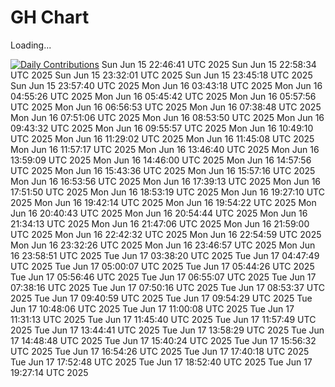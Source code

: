 # GH Chart

Loading...

[![Daily Contributions](https://github.com/peanuts735/GHchart/actions/workflows/job.yaml/badge.svg?event=check_run)](https://github.com/peanuts735/GHchart/actions/workflows/job.yaml)
Sun Jun 15 22:46:41 UTC 2025
Sun Jun 15 22:58:34 UTC 2025
Sun Jun 15 23:32:01 UTC 2025
Sun Jun 15 23:45:18 UTC 2025
Sun Jun 15 23:57:40 UTC 2025
Mon Jun 16 03:43:18 UTC 2025
Mon Jun 16 04:55:26 UTC 2025
Mon Jun 16 05:45:42 UTC 2025
Mon Jun 16 05:57:56 UTC 2025
Mon Jun 16 06:56:53 UTC 2025
Mon Jun 16 07:38:48 UTC 2025
Mon Jun 16 07:51:06 UTC 2025
Mon Jun 16 08:53:50 UTC 2025
Mon Jun 16 09:43:32 UTC 2025
Mon Jun 16 09:55:57 UTC 2025
Mon Jun 16 10:49:10 UTC 2025
Mon Jun 16 11:29:02 UTC 2025
Mon Jun 16 11:45:08 UTC 2025
Mon Jun 16 11:57:17 UTC 2025
Mon Jun 16 13:46:40 UTC 2025
Mon Jun 16 13:59:09 UTC 2025
Mon Jun 16 14:46:00 UTC 2025
Mon Jun 16 14:57:56 UTC 2025
Mon Jun 16 15:43:36 UTC 2025
Mon Jun 16 15:57:16 UTC 2025
Mon Jun 16 16:53:56 UTC 2025
Mon Jun 16 17:39:13 UTC 2025
Mon Jun 16 17:51:50 UTC 2025
Mon Jun 16 18:53:19 UTC 2025
Mon Jun 16 19:27:10 UTC 2025
Mon Jun 16 19:42:14 UTC 2025
Mon Jun 16 19:54:22 UTC 2025
Mon Jun 16 20:40:43 UTC 2025
Mon Jun 16 20:54:44 UTC 2025
Mon Jun 16 21:34:13 UTC 2025
Mon Jun 16 21:47:06 UTC 2025
Mon Jun 16 21:59:00 UTC 2025
Mon Jun 16 22:42:32 UTC 2025
Mon Jun 16 22:54:59 UTC 2025
Mon Jun 16 23:32:26 UTC 2025
Mon Jun 16 23:46:57 UTC 2025
Mon Jun 16 23:58:51 UTC 2025
Tue Jun 17 03:38:20 UTC 2025
Tue Jun 17 04:47:49 UTC 2025
Tue Jun 17 05:00:07 UTC 2025
Tue Jun 17 05:44:26 UTC 2025
Tue Jun 17 05:56:46 UTC 2025
Tue Jun 17 06:55:07 UTC 2025
Tue Jun 17 07:38:16 UTC 2025
Tue Jun 17 07:50:16 UTC 2025
Tue Jun 17 08:53:37 UTC 2025
Tue Jun 17 09:40:59 UTC 2025
Tue Jun 17 09:54:29 UTC 2025
Tue Jun 17 10:48:06 UTC 2025
Tue Jun 17 11:00:08 UTC 2025
Tue Jun 17 11:31:13 UTC 2025
Tue Jun 17 11:45:40 UTC 2025
Tue Jun 17 11:57:49 UTC 2025
Tue Jun 17 13:44:41 UTC 2025
Tue Jun 17 13:58:29 UTC 2025
Tue Jun 17 14:48:48 UTC 2025
Tue Jun 17 15:40:24 UTC 2025
Tue Jun 17 15:56:32 UTC 2025
Tue Jun 17 16:54:26 UTC 2025
Tue Jun 17 17:40:18 UTC 2025
Tue Jun 17 17:52:48 UTC 2025
Tue Jun 17 18:52:40 UTC 2025
Tue Jun 17 19:27:14 UTC 2025
